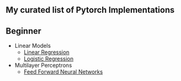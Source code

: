 ## My curated list of Pytorch Implementations

## Beginner

- Linear Models
  - [Linear Regression](https://github.com/Harphies/deeplearning-models/tree/master/pytorch/basic-ml/LinearRegression)
  - [Logistic Regression](https://github.com/Harphies/deeplearning-models/tree/master/pytorch/basic-ml/LogisticRegression)
- Multilayer Perceptrons
  - [Feed Forward Neural Networks](https://github.com/Harphies/deeplearning-models/tree/master/pytorch/basic-ml/Feedforward%20Neural%20Networks)

